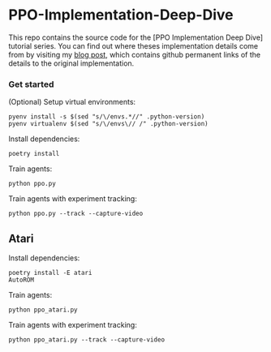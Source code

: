 # PPO-Implementation-Deep-Dive

This repo contains the source code for the [PPO Implementation Deep Dive] tutorial series. 
You can find out where theses implementation details come from by visiting 
my [blog post](https://costa.sh/blog-the-32-implementation-details-of-ppo.html), which contains
github permanent links of the details to the original implementation.


### Get started

(Optional) Setup virtual environments:
```
pyenv install -s $(sed "s/\/envs.*//" .python-version)
pyenv virtualenv $(sed "s/\/envs\// /" .python-version)
```

Install dependencies:
```
poetry install
```

Train agents:
```
python ppo.py
```

Train agents with experiment tracking:
```
python ppo.py --track --capture-video
```

## Atari
Install dependencies:
```
poetry install -E atari
AutoROM
```
Train agents:
```
python ppo_atari.py
```
Train agents with experiment tracking:
```
python ppo_atari.py --track --capture-video
```
